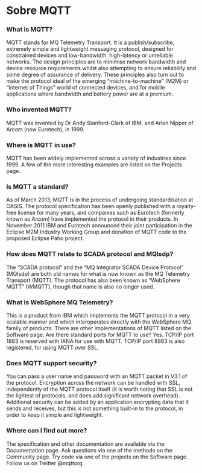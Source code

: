 
# Sobre MQTT

### What is MQTT?
MQTT stands for MQ Telemetry Transport. It is a publish/subscribe, extremely simple and lightweight messaging protocol, designed for constrained devices and low-bandwidth, high-latency or unreliable networks. The design principles are to minimise network bandwidth and device resource requirements whilst also attempting to ensure reliability and some degree of assurance of delivery. These principles also turn out to make the protocol ideal of the emerging “machine-to-machine” (M2M) or “Internet of Things” world of connected devices, and for mobile applications where bandwidth and battery power are at a premium.
### Who invented MQTT?
MQTT was invented by Dr Andy Stanford-Clark of IBM, and Arlen Nipper of Arcom (now Eurotech), in 1999.
### Where is MQTT in use?
MQTT has been widely implemented across a variety of industries since 1999. A few of the more interesting examples are listed on the Projects page.
### Is MQTT a standard?
As of March 2013, MQTT is in the process of undergoing standardisation at OASIS.
The protocol specification has been openly published with a royalty-free license for many years, and companies such as Eurotech (formerly known as Arcom) have implemented the protocol in their products.
In November 2011 IBM and Eurotech announced their joint participation in the Eclipse M2M Industry Working Group and donation of MQTT code to the proposed Eclipse Paho project.
### How does MQTT relate to SCADA protocol and MQIsdp?
The “SCADA protocol” and the “MQ Integrator SCADA Device Protocol” (MQIsdp) are both old names for what is now known as the MQ Telemetry Transport (MQTT). The protocol has also been known as “WebSphere MQTT” (WMQTT), though that name is also no longer used.
### What is WebSphere MQ Telemetry?
This is a product from IBM which implements the MQTT protocol in a very scalable manner and which interoperates directly with the WebSphere MQ family of products.
There are other implementations of MQTT listed on the Software page.
Are there standard ports for MQTT to use?
Yes. TCP/IP port 1883 is reserved with IANA for use with MQTT. TCP/IP port 8883 is also registered, for using MQTT over SSL.
### Does MQTT support security?
You can pass a user name and password with an MQTT packet in V3.1 of the protocol. Encryption across the network can be handled with SSL, independently of the MQTT protocol itself (it is worth noting that SSL is not the lightest of protocols, and does add significant network overhead). Additional security can be added by an application encrypting data that it sends and receives, but this is not something built-in to the protocol, in order to keep it simple and lightweight.
### Where can I find out more?
The specification and other documentation are available via the Documentation page.
Ask questions via one of the methods on the Community page.
Try code via one of the projects on the Software page.
Follow us on Twitter @mqttorg.

